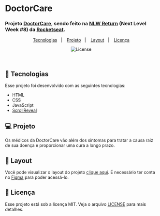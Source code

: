 # DoctorCare

### Projeto [DoctorCare](https://www.figma.com/community/file/1102912263666619803), sendo feito na [NLW Return](https://lp.rocketseat.com.br/nlw-return) (Next Level Week #8) da [Rocketseat](https://www.rocketseat.com.br). 

<p align="center">
  <a href="#-tecnologias">Tecnologias</a>&nbsp;&nbsp;&nbsp;|&nbsp;&nbsp;&nbsp;
  <a href="#-projeto">Projeto</a>&nbsp;&nbsp;&nbsp;|&nbsp;&nbsp;&nbsp;
  <a href="#-layout">Layout</a>&nbsp;&nbsp;&nbsp;|&nbsp;&nbsp;&nbsp;
  <a href="#memo-licença">Licença</a>
</p>

<p align="center">
  <img alt="License" src="https://img.shields.io/static/v1?label=license&message=MIT&color=00856F&labelColor=000000">
</p>

<br>
<!-- <p align="center"> (imagem)
  <img alt="DoctorCare" src=".gi" width="100%">
</p> -->

## 🚀 Tecnologias

Esse projeto foi desenvolvido com as seguintes tecnologias:

- HTML
- CSS
- JavaScript
- [ScrollReveal](https://scrollrevealjs.org/)

## 💻 Projeto

Os médicos da DoctorCare vão além dos sintomas para tratar a causa raiz de sua doença e proporcionar uma cura a longo prazo.

## 🔖 Layout

Você pode visualizar o layout do projeto [clique aqui](https://www.figma.com/community/file/1102912263666619803). É necessário ter conta no [Figma](https://figma.com) para poder acessá-lo.

## 📝 Licença

Esse projeto está sob a licença MIT. Veja o arquivo [LICENSE](LICENSE) para mais detalhes.

